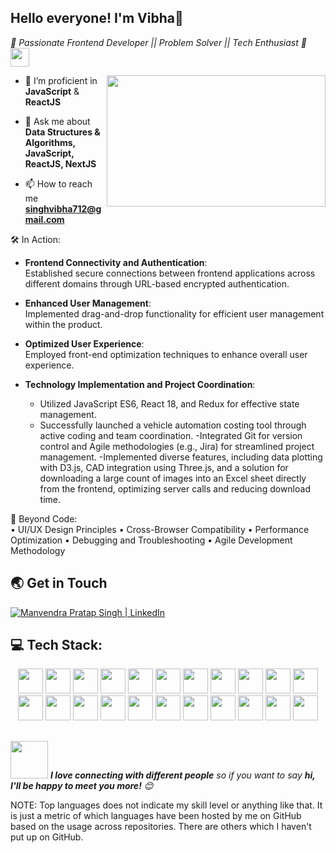## Hello everyone! I'm Vibha👋
<p><em>🚀 Passionate Frontend Developer || Problem Solver || Tech Enthusiast 🌟
    <img src="https://media.giphy.com/media/WUlplcMpOCEmTGBtBW/giphy.gif" width="30"> 
</em></p>

<img align="right" src="[https://camo.githubusercontent.com/683e2187241c641430216c864ce93fc5a0e0dfb232c5a01d1c54b54d63aa8cb2/68747470733a2f2f63646e2e6472696262626c652e636f6d2f75736572732f313136323037372f73637265656e73686f74732f333834383931342f70726f6772616d6d65722e676966](https://user-images.githubusercontent.com/74038190/213910842-5a320d6b-e48f-4d41-a901-0e6a357e8dae.gif)" width="350" height="210">



- 🌱 I’m proficient in **JavaScript** & **ReactJS** <br />

- 💬 Ask me about **Data Structures & Algorithms, JavaScript, ReactJS, NextJS**

- 📫 How to reach me **singhvibha712@gmail.com**

🛠️ In Action:<br />
- **Frontend Connectivity and Authentication**: <br/>
      Established secure connections between frontend applications across different domains through URL-based encrypted authentication.
  
- **Enhanced User Management**:<br/>
      Implemented drag-and-drop functionality for efficient user management within the product.

 - **Optimized User Experience**:<br/>
     Employed front-end optimization techniques to enhance overall user experience.
   
- **Technology Implementation and Project Coordination**:<br/>
  - Utilized JavaScript ES6, React 18, and Redux for effective state management.
  - Successfully launched a vehicle automation costing tool through active coding and team coordination.
  -Integrated Git for version control and Agile methodologies (e.g., Jira) for streamlined project management.
  -Implemented diverse features, including data plotting with D3.js, CAD integration using Three.js, and a solution for downloading a large count of images into an Excel sheet directly from the frontend, optimizing server calls and reducing 
   download time.

🧠 Beyond Code:<br />
• UI/UX Design Principles
• Cross-Browser Compatibility
• Performance Optimization
• Debugging and Troubleshooting
• Agile Development Methodology

## 🌏 Get in Touch

<a href="https://www.linkedin.com/in/imanvendra03/">
  <img  alt="Manvendra Pratap Singh | LinkedIn "src="https://img.icons8.com/fluent/48/000000/linkedin.png"/>
</a>


## 💻 Tech Stack:

<div align="center">

<img src="https://cdn.jsdelivr.net/gh/devicons/devicon/icons/html5/html5-original.svg" width=40 height=40  />
<img src="https://cdn.jsdelivr.net/gh/devicons/devicon/icons/css3/css3-original.svg" width=40 height=40/>
<img src="https://cdn.jsdelivr.net/gh/devicons/devicon/icons/javascript/javascript-original.svg" width=40 height=40/>
<img src="https://cdn.jsdelivr.net/gh/devicons/devicon/icons/bootstrap/bootstrap-plain.svg" width=40 height=40/>
<img src="https://cdn.jsdelivr.net/gh/devicons/devicon/icons/tailwindcss/tailwindcss-plain.svg"  width=40 height=40/>
<img src="https://cdn.jsdelivr.net/gh/devicons/devicon/icons/react/react-original.svg" width=40 height=40/>
<img src="https://cdn.jsdelivr.net/gh/devicons/devicon/icons/redux/redux-original.svg" width=40 height=40/>
<img src="https://cdn.jsdelivr.net/gh/devicons/devicon/icons/nextjs/nextjs-line.svg" width=40 height=40 />  
<img src="https://cdn.jsdelivr.net/gh/devicons/devicon/icons/python/python-original.svg" width=40 height=40 />
<img src="https://cdn.jsdelivr.net/gh/devicons/devicon/icons/cplusplus/cplusplus-original.svg" width=40 height=40/>
<img src="https://cdn.jsdelivr.net/gh/devicons/devicon/icons/c/c-original.svg" width=40 height=40 />
<img src="https://cdn.jsdelivr.net/gh/devicons/devicon/icons/mongodb/mongodb-original.svg" width=40 height=40/>
<img src="https://cdn.jsdelivr.net/gh/devicons/devicon/icons/mysql/mysql-original.svg" width=40 height=40/>
<img src="https://cdn.jsdelivr.net/gh/devicons/devicon/icons/npm/npm-original-wordmark.svg" width=40 height=40 />
<img src="https://cdn.jsdelivr.net/gh/devicons/devicon/icons/nodejs/nodejs-plain.svg" width=40 height=40 />
<img src="https://cdn.jsdelivr.net/gh/devicons/devicon/icons/figma/figma-original.svg" width=40 height=40/>
<img src="https://cdn.jsdelivr.net/gh/devicons/devicon/icons/sass/sass-original.svg" width=40 height=40 />
<img src="https://cdn.jsdelivr.net/gh/devicons/devicon/icons/selenium/selenium-original.svg" width=40 height=40/>     
<img src="https://cdn.jsdelivr.net/gh/devicons/devicon/icons/git/git-original.svg" width=40 height=40/>
<img src="https://cdn.jsdelivr.net/gh/devicons/devicon/icons/linux/linux-original.svg" width=40 height=40 />
<img src="https://cdn.jsdelivr.net/gh/devicons/devicon/icons/vscode/vscode-original.svg" width=40 height=40 />
<img src="https://cdn.jsdelivr.net/gh/devicons/devicon/icons/matlab/matlab-original.svg" width=40 height=40/>

</div>


##


##
<img src="https://media.giphy.com/media/LnQjpWaON8nhr21vNW/giphy.gif" width="60"> <em><b>I love connecting with different people</b> so if you want to say <b>hi, I'll be happy to meet you more!</b> 😊</em>



NOTE: Top languages does not indicate my skill level or anything like that. It is just a metric of which languages have been hosted by me on GitHub based on the usage across repositories. There are others which I haven't put up on GitHub.
